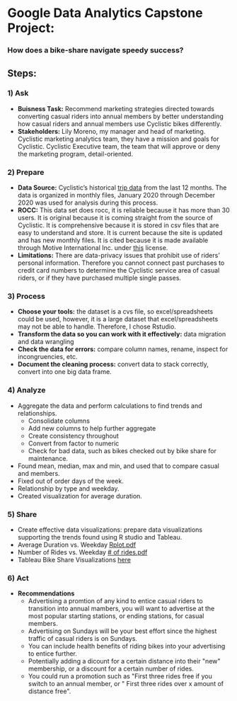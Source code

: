 # Google Data Analytics Capstone Project:
### How does a bike-share navigate speedy success?


## Steps:
### 1) Ask
- **Buisness Task:** Recommend marketing strategies directed towards converting casual riders into annual members by better understanding how casual riders and annual members use Cyclistic bikes differently.
- **Stakeholders:** Lily Moreno, my manager and head of marketing. Cyclistic marketing analytics team,  they have a mission and goals for Cyclistic. Cyclistic Executive team, the team that will approve or deny the marketing program, detail-oriented. 

### 2) Prepare
- **Data Source:**  Cyclistic’s historical [trip data](https://divvy-tripdata.s3.amazonaws.com/index.html) from the last 12 months. The data is organized in monthly files, January 2020 through December 2020 was used for analysis during this process. 
- **ROCC:** This data set does rocc, it is reliable because it has more than 30 users. It is original because it is coming straight from the source of Cyclistic. It is comprehensive because it is stored in csv files that are easy to understand and store. It is current because the site is updated and has new monthly files. It is cited because it is made available through Motive International Inc. under [this](https://divvybikes.com/data-license-agreement) license.
- **Limitations:** There are data-privacy issues that prohibit use of riders’ personal information. Therefore you cannot connect past purchases to credit card numbers to determine the Cyclistic service area of casual riders, or if they have purchased multiple single passes. 

### 3) Process
- **Choose your tools:** the dataset is a cvs file, so excel/spreadsheets could be used, however, it is a large dataset that excel/spreadsheets may not be able to handle. Therefore, I chose Rstudio.
- **Transform the data so you can work with it effectively:** data migration and data wrangling
- **Check the data for errors:** compare column names, rename, inspect for incongruencies, etc.
- **Document the cleaning process:** convert data to stack correctly, convert into one big data frame.

### 4) Analyze
- Aggregate the data and perform calculations to find trends and relationships. 
  - Consolidate columns 
  - Add new columns to help further aggregate 
  - Create consistency throughout 
  - Convert from factor to numeric
  - Check for bad data, such as bikes checked out by bike share for maintenance. 
- Found mean, median, max and min, and used that to compare casual and members.
- Fixed out of order days of the week. 
- Relationship by type and weekday. 
- Created visualization for average duration. 

### 5) Share
- Create effective data visualizations: prepare data visualizations supporting the trends found using R studio and Tableau.
- Average Duration vs. Weekday [Rplot.pdf](https://github.com/user-attachments/files/17000176/Rplot.pdf)
- Number of Rides vs. Weekday [# of rides.pdf](https://github.com/user-attachments/files/17003214/of.rides.pdf)
- Tableau Bike Share Visualizations [here](https://public.tableau.com/views/CapstoneVisualizations_17262700914300/Story1?:language=en-US&:sid=&:redirect=auth&:display_count=n&:origin=viz_share_link)

### 6) Act
- **Recommendations**
  - Advertising a promtion of any kind to entice casual riders to transition into annual mambers, you will want to advertise at the most popular starting stations, or ending stations, for casual members.
  - Advertising on Sundays will be your best effort since the highest traffic of casual riders is on Sundays.
  - You can include health benefits of riding bikes into your advertising to entice further.
  - Potentially adding a dicount for a certain distance into their "new" membership, or a discount for a certain number of rides.
  - You could run a promotion such as "First three rides free if you switch to an annual member, or " First three rides over x amount of distance free". 
 

